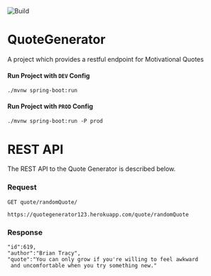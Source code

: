 ![Build](https://img.shields.io/github/workflow/status/Dhivakarkd/QuoteGenerator/Build)
# QuoteGenerator

A project which provides a restful endpoint for Motivational Quotes  

#### Run Project with `DEV` Config  

    ./mvnw spring-boot:run

#### Run Project with `PROD` Config  

    ./mvnw spring-boot:run -P prod

# REST API

The REST API to the Quote Generator is described below.

### Request

`GET quote/randomQuote/`

    https://quotegenerator123.herokuapp.com/quote/randomQuote

### Response

    "id":619,
    "author":"Brian Tracy",
    "quote":"You can only grow if you're willing to feel awkward 
     and uncomfortable when you try something new."




